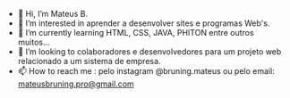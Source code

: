 - 👋 Hi, I’m  Mateus  B.
- 👀 I’m interested in  aprender a desenvolver sites e programas Web's.
- 🌱 I’m currently learning  HTML, CSS, JAVA, PHITON  entre outros muitos...
- 💞️ I’m looking to colaboradores e  desenvolvedores para um projeto  web  relacionado a um sistema de empresa.
- 📫 How to reach me : pelo instagram @bruning.mateus  ou pelo  email: mateusbruning.pro@gmail.com

<!---
mateus-bruning/mateus-bruning is a ✨ special ✨ repository because its `README.md` (this file) appears on your GitHub profile.
You can click the Preview link to take a look at your changes.
--->
